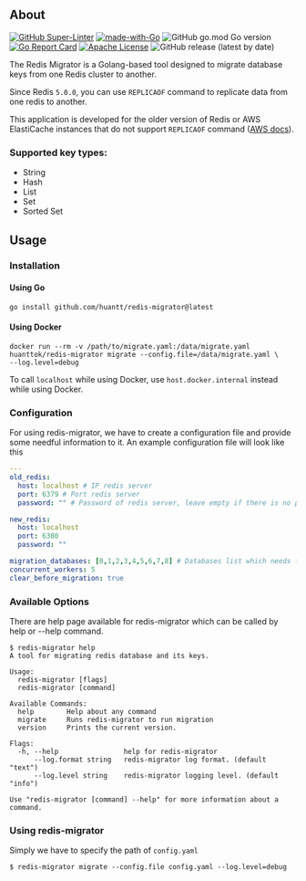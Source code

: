 ## About
[![GitHub Super-Linter](https://github.com/opstree/redis-migration/workflows/CI%20Pipeline/badge.svg)](https://github.com/opstree/redis-migration)
[![made-with-Go](https://img.shields.io/badge/Made%20with-Go-1f425f.svg)](http://golang.org)
![GitHub go.mod Go version](https://img.shields.io/github/go-mod/go-version/opstree/redis-migration)
[![Go Report Card](https://goreportcard.com/badge/github.com/opstree/redis-migration)](https://goreportcard.com/report/github.com/opstree/redis-migration)
[![Apache License](https://img.shields.io/badge/License-Apache%202.0-blue.svg)](LICENSE)
![GitHub release (latest by date)](https://img.shields.io/github/v/release/opstree/redis-migration)


The Redis Migrator is a Golang-based tool designed to migrate database keys from one Redis cluster to another.

Since Redis `5.0.0`, you can use `REPLICAOF` command to replicate data from one redis to another.

This application is developed for the older version of Redis or AWS ElastiCache instances that do not support `REPLICAOF` command ([AWS docs](https://docs.aws.amazon.com/AmazonElastiCache/latest/red-ug/RestrictedCommands.html)). 

### Supported key types:
- String
- Hash
- List
- Set
- Sorted Set

## Usage

### Installation

#### Using Go
```shell
go install github.com/huantt/redis-migrator@latest
```

#### Using Docker
```shell
docker run --rm -v /path/to/migrate.yaml:/data/migrate.yaml huanttok/redis-migrator migrate --config.file=/data/migrate.yaml \
--log.level=debug
```

To call `localhost` while using Docker, use `host.docker.internal` instead while using Docker.

### Configuration

For using redis-migrator, we have to create a configuration file and provide some needful information to it. An example configuration file will look like this

```yaml
---
old_redis:
  host: localhost # IP redis server
  port: 6379 # Port redis server
  password: "" # Password of redis server, leave empty if there is no password

new_redis:
  host: localhost
  port: 6380
  password: ""

migration_databases: [0,1,2,3,4,5,6,7,8] # Databases list which needs to be migrated
concurrent_workers: 5
clear_before_migration: true
```

### Available Options

There are help page available for redis-migrator which can be called by help or --help command.

```shell
$ redis-migrator help
A tool for migrating redis database and its keys.

Usage:
  redis-migrator [flags]
  redis-migrator [command]

Available Commands:
  help        Help about any command
  migrate     Runs redis-migrator to run migration
  version     Prints the current version.

Flags:
  -h, --help                help for redis-migrator
      --log.format string   redis-migrator log format. (default "text")
      --log.level string    redis-migrator logging level. (default "info")

Use "redis-migrator [command] --help" for more information about a command.
```

### Using redis-migrator

Simply we have to specify the path of `config.yaml`

```shell
$ redis-migrator migrate --config.file config.yaml --log.level=debug
```
